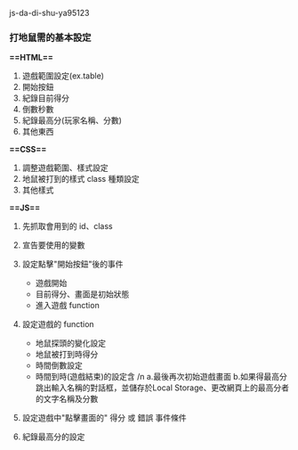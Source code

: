js-da-di-shu-ya95123

### 打地鼠需的基本設定
**==HTML==**
 1. 遊戲範圍設定(ex.table)
 2. 開始按鈕
 3. 紀錄目前得分
 4. 倒數秒數
 5. 紀錄最高分(玩家名稱、分數)
 6. 其他東西

**==CSS==**
 1. 調整遊戲範圍、樣式設定
 2. 地鼠被打到的樣式 class 種類設定
 3. 其他樣式

**==JS==**
 1. 先抓取會用到的 id、class
 2. 宣告要使用的變數
 3. 設定點擊"開始按鈕"後的事件
    - 遊戲開始
    - 目前得分、畫面是初始狀態
    - 進入遊戲 function

 4. 設定遊戲的 function
    - 地鼠探頭的變化設定
    - 地鼠被打到時得分
    - 時間倒數設定
    - 時間到時(遊戲結束)的設定含 /n
    a.最後再次初始遊戲畫面 
    b.如果得最高分跳出輸入名稱的對話框，並儲存於Local Storage、更改網頁上的最高分者的文字名稱及分數

 5. 設定遊戲中"點擊畫面的" 得分 或 錯誤 事件條件
 6. 紀錄最高分的設定